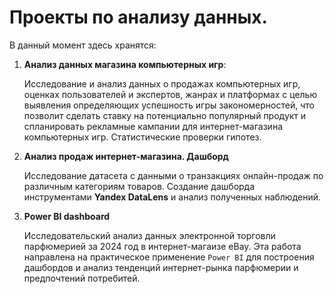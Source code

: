 # Проекты по анализу данных. 

В данный момент здесь хранятся:

1. **Анализ данных магазина компьютерных игр**:
   
     Исследование и анализ данных о продажах компьютерных игр, оценках пользователей и экспертов, жанрах и платформах с целью выявления определяющих успешность игры закономерностей, что позволит сделать ставку на потенциально популярный продукт и спланировать рекламные кампании для интернет-магазина компьютерных игр. Статистические проверки гипотез. 

2. **Анализ продаж интернет-магазина. Дашборд**

     Исследование датасета с данными о транзакциях онлайн-продаж по различным категориям товаров. Создание дашборда инструментами **Yandex DataLens** и анализ полученных наблюдений.

3. **Power BI dashboard**

   Исследовательский анализ данных электронной торговли парфюмерией за 2024 год в интернет-магаизе eBay. Эта работа направлена на практическое применение `Power BI` для построения дашбордов и анализ тенденций интернет-рынка парфюмерии и предпочтений потребитей.
